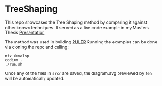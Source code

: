 # TreeShaping
This repo showcases the Tree Shaping method by comparing it against other known techniques.
It served as a live code example in my Masters Thesis [Presentation](https://docs.google.com/presentation/d/1nAhiJ1f3A77JOs03040rvroKHV6kOKEJo21WW8JTO5E/edit?usp=sharing)

The method was used in building [PULER](https://github.com/bmabsout/PULER)
Running the examples can be done via cloning the repo and calling:
```
nix develop
codium .
./run.sh
```
Once any of the files in `src/` are saved, the diagram.svg previewed by `feh` will be automatically updated.
